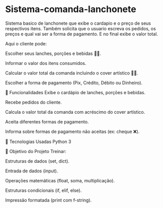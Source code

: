 # Sistema-comanda-lanchonete
Sistema basico de lanchonete que exibe o cardapio e o preço de seus respectivos itens. Também solicita que o usuario escreva os pedidos, os preços e qual vai ser a forma de pagamento. E no final exibe o valor total.

Aqui o cliente pode:

Escolher seus lanches, porções e bebidas 🍟🥤.

Informar o valor dos itens consumidos.

Calcular o valor total da comanda incluindo o cover artístico 🎤🎶.

Escolher a forma de pagamento (Pix, Crédito, Débito ou Dinheiro).

📜 Funcionalidades
Exibe o cardápio de lanches, porções e bebidas.

Recebe pedidos do cliente.

Calcula o valor total da comanda com acréscimo do cover artístico.

Aceita diferentes formas de pagamento.

Informa sobre formas de pagamento não aceitas (ex: cheque ❌).

🚀 Tecnologias Usadas
Python 3

🎯 Objetivo do Projeto
Treinar:

Estruturas de dados (set, dict).

Entrada de dados (input).

Operações matemáticas (float, soma, multiplicação).

Estruturas condicionais (if, elif, else).

Impressão formatada (print com f-string).

